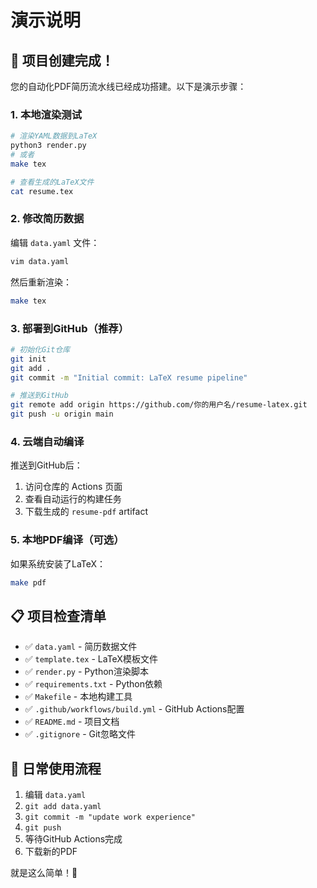 # 演示说明

## 🎉 项目创建完成！

您的自动化PDF简历流水线已经成功搭建。以下是演示步骤：

### 1. 本地渲染测试

```bash
# 渲染YAML数据到LaTeX
python3 render.py
# 或者
make tex

# 查看生成的LaTeX文件
cat resume.tex
```

### 2. 修改简历数据

编辑 `data.yaml` 文件：
```bash
vim data.yaml
```

然后重新渲染：
```bash
make tex
```

### 3. 部署到GitHub（推荐）

```bash
# 初始化Git仓库
git init
git add .
git commit -m "Initial commit: LaTeX resume pipeline"

# 推送到GitHub
git remote add origin https://github.com/你的用户名/resume-latex.git
git push -u origin main
```

### 4. 云端自动编译

推送到GitHub后：
1. 访问仓库的 Actions 页面
2. 查看自动运行的构建任务
3. 下载生成的 `resume-pdf` artifact

### 5. 本地PDF编译（可选）

如果系统安装了LaTeX：
```bash
make pdf
```

## 📋 项目检查清单

- ✅ `data.yaml` - 简历数据文件
- ✅ `template.tex` - LaTeX模板文件  
- ✅ `render.py` - Python渲染脚本
- ✅ `requirements.txt` - Python依赖
- ✅ `Makefile` - 本地构建工具
- ✅ `.github/workflows/build.yml` - GitHub Actions配置
- ✅ `README.md` - 项目文档
- ✅ `.gitignore` - Git忽略文件

## 🔄 日常使用流程

1. 编辑 `data.yaml`
2. `git add data.yaml`
3. `git commit -m "update work experience"`
4. `git push`
5. 等待GitHub Actions完成
6. 下载新的PDF

就是这么简单！🚀 